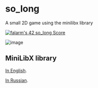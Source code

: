 # so_long
A small 2D game using the minilibx library

[![falarm's 42 so_long Score](https://badge42.vercel.app/api/v2/cl23rylyn001609lbgc4t4lzn/project/2577483)](https://github.com/JaeSeoKim/badge42)

![image](https://user-images.githubusercontent.com/57636684/168474751-24430f4a-410f-491e-8c3f-f4c1316dcf31.png)

MiniLibX library
----------------
[In English](https://harm-smits.github.io/42docs/libs/minilibx "https://harm-smits.github.io/42docs/libs/minilibx").

[In Russian](https://github.com/evgenkarlson/ALL_SCHOOL_42/tree/master/00_Projects__(%D0%9E%D1%81%D0%BD%D0%BE%D0%B2%D0%BD%D0%BE%D0%B5_%D0%9E%D0%B1%D1%83%D1%87%D0%B5%D0%BD%D0%B8%D0%B5)/03_Graphic/minilibx_(library_for_solving_projects_of_this_branch) "https://github.com/evgenkarlson/ALL_SCHOOL_42/tree/master/00_Projects__(%D0%9E%D1%81%D0%BD%D0%BE%D0%B2%D0%BD%D0%BE%D0%B5_%D0%9E%D0%B1%D1%83%D1%87%D0%B5%D0%BD%D0%B8%D0%B5)/03_Graphic/minilibx_(library_for_solving_projects_of_this_branch)").
